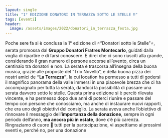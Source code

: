 ```yaml
---
layout: single
title: "1° EDIZIONE DONATORI IN TERRAZZA SOTTO LE STELLE ‼️"
tags: [eventi]
header:
  image: /assets/images/2022/donatori_in_terrazza_festa.jpg
---
```


Poche sere fa si è conclusa la 1° edizione di ⭐“Donatori sotto le
Stelle”⭐, serata promossa dal **Gruppo Donatori Fratres Montecarlo**,
guidati dalla voglia di ripartire e di farsi conoscere.
E direi che ci sono riusciti alla grande, considerando il gran numero
di persone accorse all’evento, circa un centinaio tra donatori e
non. La serata è trascorsa all’insegna della buona musica,
grazie alle proposte del “Trio Novello”, e della buona pizza dei nostri amici de **“La Terrazza”**,
la cui location ha permesso a tutti di
godersi il magnifico panorama della valle immersi in una piacevole
brezza che ci ha accompagnato per tutta la serata, dandoci la
possibilità di passare una serata davvero sotto le stelle.
Questa prima edizione si è perciò rilevata vincente, e ha permesso
dopo due anni di poterci riunire e passare del tempo con persone
che conosciamo, ma anche di instaurare nuovi rapporti, che era
uno degli obiettivi del consiglio.
La serata aveva anche l’obiettivo di rinnovare il messaggio
dell’**importanza della donazione**, sempre in ogni periodo
dell’anno, **ma ancora più in estate**, dove c’è più carenza.
Ringraziamo di cuore 💖 tutti per la partecipazione, vi aspettiamo ai
prossimi eventi e, perché no, per una donazione
